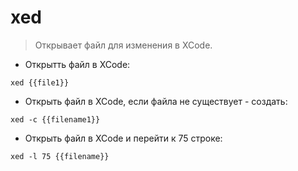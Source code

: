 # xed

> Открывает файл для изменения в XCode.

- Открытть файл в XCode:

`xed {{file1}}`

- Открыть файл в XCode, если файла не существует - создать:

`xed -c {{filename1}}`

- Открыть файл в XCode и перейти к 75 строке:

`xed -l 75 {{filename}}`
